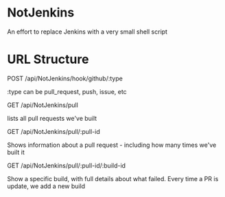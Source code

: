 NotJenkins
==========

An effort to replace Jenkins with a very small shell script



URL Structure
=============

POST /api/NotJenkins/hook/github/:type

:type can be pull_request, push, issue, etc


GET  /api/NotJenkins/pull

lists all pull requests we've built


GET  /api/NotJenkins/pull/:pull-id

Shows information about a pull request - including how many times we've built it


GET  /api/NotJenkins/pull/:pull-id/:build-id

Show a specific build, with full details about what failed. Every time a PR is update, we add a new build


